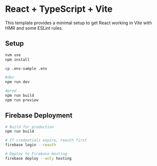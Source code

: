 # React + TypeScript + Vite

This template provides a minimal setup to get React working in Vite with HMR and some ESLint rules.

## Setup

```bash
nvm use
npm install

cp .env-sample .env

#dev
npm run dev

#prod
npm run build
npm run preview
```

## Firebase Deployment

```bash
# Build for production
npm run build

# If credentials expire, reauth first
firebase login --reauth

# Deploy to Firebase Hosting
firebase deploy --only hosting
```
